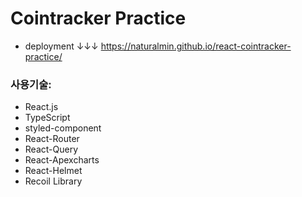 # Cointracker Practice

* deployment ↓↓↓
https://naturalmin.github.io/react-cointracker-practice/

### 사용기술: 
* React.js 
* TypeScript 
* styled-component 
* React-Router
* React-Query
* React-Apexcharts
* React-Helmet
* Recoil Library